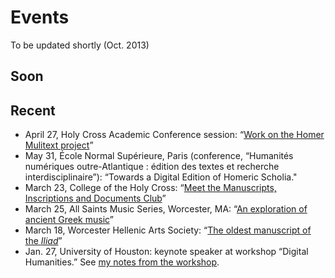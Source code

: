 # Events #

To be updated shortly (Oct. 2013)

## Soon ##




## Recent ##


<ul>


<li>April 27, Holy Cross Academic Conference session:
“<a href="events/acadconf2012.html">Work on the Homer Mulitext project</a>”

</li>

<li>May 31, École Normal Supérieure, Paris (conference,
“Humanités numériques outre-Atlantique : édition des textes et recherche interdisciplinaire”):  “Towards a Digital Edition of Homeric Scholia."
</li>


  <li>March 23, College of the Holy Cross:
     “<a href="http://shot.holycross.edu/hcmid/events/meetus.html">Meet the Manuscripts, Inscriptions and Documents Club</a>”
    </li>

    
 <li>March 25, All Saints Music Series, Worcester, MA:  “<a href="events/music.html">An
    exploration of ancient Greek music</a>”</li>

  <li>March 18, Worcester Hellenic Arts Society:  “<a href="events/worcesterhellenic.html">The oldest manuscript
    of the <em>Iliad</em></a>”</li>


   <li>Jan. 27, University of Houston: keynote speaker at workshop
  “Digital Humanities.”  See
  <a href="events/houstondighum.html">my notes from the workshop</a>.
     </li>

</ul>
  
